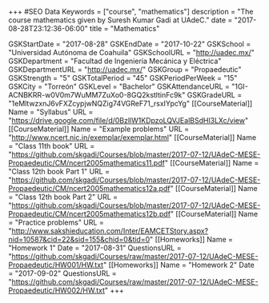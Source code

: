 +++
#SEO Data
Keywords = ["course", "mathematics"]
description = "The course mathematics given by Suresh Kumar Gadi at UAdeC."
date = "2017-08-28T23:12:36-06:00"
title = "Mathematics"

GSKStartDate = "2017-08-28"
GSKEndDate = "2017-10-22"
GSKSchool = "Universidad Autónoma de Coahuila"
GSKSchoolURL = "http://uadec.mx/"
GSKDepartment = "Facultad de Ingeniería Mecánica y Eléctrica"
GSKDepartmentURL = "http://uadec.mx/"
GSKGroup = "Propaedeutic"
GSKStrength = "5"
GSKTotalPeriod = "45"
GSKPeriodPerWeek = "15"
GSKCity = "Torreón"
GSKLevel = "Bachelor"
GSKAttendanceURL = "1GI-ACNBKRR-w0V0m7WuMM7ZuXo0-8GQ2kstltinFc9k"
GSKGradeURL = "1eMltwzxnJ6vFXZcypjwNQZig74VGReF71_rsxIYpcYg"
[[CourseMaterial]]
    Name = "Syllabus"
    URL = "https://drive.google.com/file/d/0BzllW1KDpzoLQVJEalBSdHl3LXc/view"
[[CourseMaterial]]
    Name = "Example problems"
    URL = "http://www.ncert.nic.in/exemplar/exemplar.html"
[[CourseMaterial]]
    Name = "Class 11th book"
    URL = "https://github.com/skgadi/Courses/blob/master/2017-07-12/UAdeC-MESE-Propaedeutic/CM/ncert2005mathematics11.pdf"
[[CourseMaterial]]
    Name = "Class 12th book Part 1"
    URL = "https://github.com/skgadi/Courses/blob/master/2017-07-12/UAdeC-MESE-Propaedeutic/CM/ncert2005mathematics12a.pdf"
[[CourseMaterial]]
    Name = "Class 12th book Part 2"
    URL = "https://github.com/skgadi/Courses/blob/master/2017-07-12/UAdeC-MESE-Propaedeutic/CM/ncert2005mathematics12b.pdf"
[[CourseMaterial]]
    Name = "Practice problems"
    URL = "http://www.sakshieducation.com/Inter/EAMCETStory.aspx?nid=10587&cid=22&sid=155&chid=0&tid=0"
[[Homeworks]]
    Name = "Homework 1"
	Date = "2017-08-31"
    QuestionsURL = "https://github.com/skgadi/Courses/raw/master/2017-07-12/UAdeC-MESE-Propaedeutic/HW001/HW.txt"
[[Homeworks]]
    Name = "Homework 2"
	Date = "2017-09-02"
    QuestionsURL = "https://github.com/skgadi/Courses/raw/master/2017-07-12/UAdeC-MESE-Propaedeutic/HW002/HW.txt"
+++